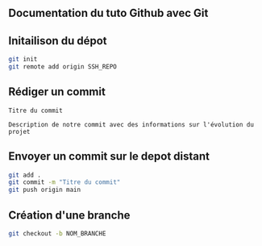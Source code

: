 ## Documentation du tuto Github avec Git

## Initailison du dépot

```bash
git init
git remote add origin SSH_REPO
```

## Rédiger un commit

```
Titre du commit

Description de notre commit avec des informations sur l'évolution du projet
```

## Envoyer un commit sur le depot distant

```bash
git add .
git commit -m "Titre du commit"
git push origin main
```

## Création d'une branche

```bash
git checkout -b NOM_BRANCHE
```
